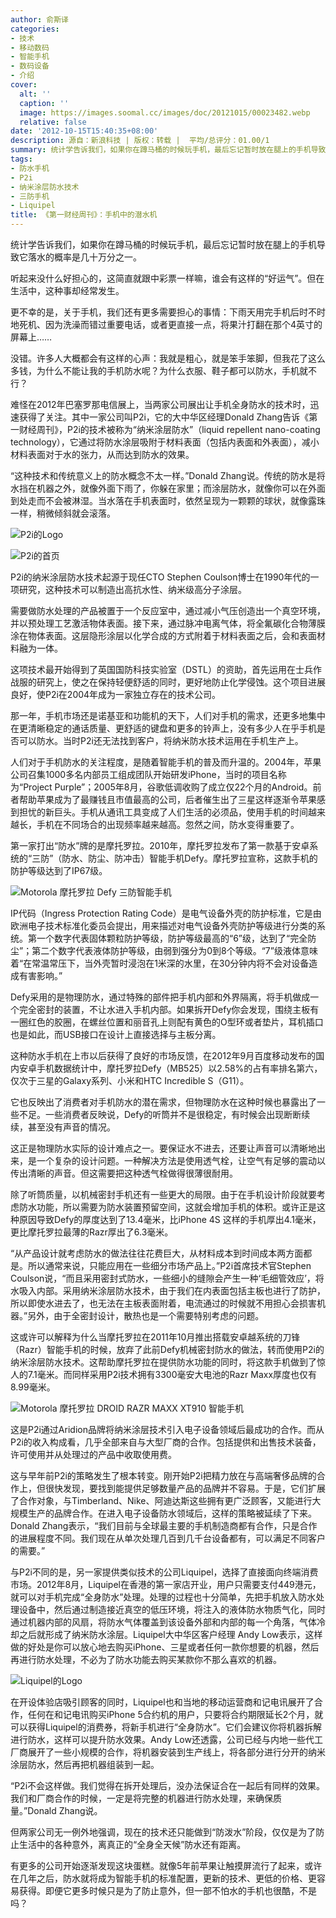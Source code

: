 ```yaml
---
author: 俞斯译
categories:
- 技术
- 移动数码
- 智能手机
- 数码设备
- 介绍
cover:
  alt: ''
  caption: ''
  image: https://images.soomal.cc/images/doc/20121015/00023482.webp
  relative: false
date: '2012-10-15T15:40:35+08:00'
description: 源自：新浪科技 | 版权：转载 |  平均/总评分：01.00/1
summary: 统计学告诉我们，如果你在蹲马桶的时候玩手机，最后忘记暂时放在腿上的手机导致它落水的概率是几十万分之一。听起来没什么好担心的，这简直就跟中彩票一样嘛，谁会有这样的“好运气”。但在生活中，这种事却经常发生。更不幸的是，关于手机，我们还有更多需要担心的事情：下雨天用完手机后时不时地死机……
tags:
- 防水手机
- P2i
- 纳米涂层防水技术
- 三防手机
- Liquipel
title: 《第一财经周刊》：手机中的潜水机
---
```


统计学告诉我们，如果你在蹲马桶的时候玩手机，最后忘记暂时放在腿上的手机导致它落水的概率是几十万分之一。

听起来没什么好担心的，这简直就跟中彩票一样嘛，谁会有这样的“好运气”。但在生活中，这种事却经常发生。

更不幸的是，关于手机，我们还有更多需要担心的事情：下雨天用完手机后时不时地死机、因为洗澡而错过重要电话，或者更直接一点，将果汁打翻在那个4英寸的屏幕上……

没错。许多人大概都会有这样的心声：我就是粗心，就是笨手笨脚，但我花了这么多钱，为什么不能让我的手机防水呢？为什么衣服、鞋子都可以防水，手机就不行？

难怪在2012年巴塞罗那电信展上，当两家公司展出让手机全身防水的技术时，迅速获得了关注。其中一家公司叫P2i，它的大中华区经理Donald Zhang告诉《第一财经周刊》，P2i的技术被称为“纳米涂层防水”（liquid repellent nano-coating technology），它通过将防水涂层吸附于材料表面（包括内表面和外表面），减小材料表面对于水的张力，从而达到防水的效果。

“这种技术和传统意义上的防水概念不太一样。”Donald Zhang说。传统的防水是将水挡在机器之外，就像外面下雨了，你躲在家里；而涂层防水，就像你可以在外面到处走而不会被淋湿。当水落在手机表面时，依然呈现为一颗颗的球状，就像露珠一样，稍微倾斜就会滚落。

![P2i的Logo](https://images.soomal.cc/images/doc/20121015/00023481.webp)




![P2i的首页](https://images.soomal.cc/images/doc/20121015/00023482.webp)





P2i的纳米涂层防水技术起源于现任CTO Stephen Coulson博士在1990年代的一项研究，这种技术可以制造出高抗水性、纳米级高分子涂层。

需要做防水处理的产品被置于一个反应室中，通过减小气压创造出一个真空环境，并以预处理工艺激活物体表面。接下来，通过脉冲电离气体，将全氟碳化合物薄膜涂在物体表面。这层隐形涂层以化学合成的方式附着于材料表面之后，会和表面材料融为一体。

这项技术最开始得到了英国国防科技实验室（DSTL）的资助，首先运用在士兵作战服的研究上，使之在保持轻便舒适的同时，更好地防止化学侵蚀。这个项目进展良好，使P2i在2004年成为一家独立存在的技术公司。

那一年，手机市场还是诺基亚和功能机的天下，人们对手机的需求，还更多地集中在更清晰稳定的通话质量、更舒适的键盘和更多的铃声上，没有多少人在乎手机是否可以防水。当时P2i还无法找到客户，将纳米防水技术运用在手机生产上。

人们对于手机防水的关注程度，是随着智能手机的普及而升温的。2004年，苹果公司召集1000多名内部员工组成团队开始研发iPhone，当时的项目名称为“Project Purple”；2005年8月，谷歌低调收购了成立仅22个月的Android。前者帮助苹果成为了最赚钱且市值最高的公司，后者催生出了三星这样逐渐令苹果感到担忧的新巨头。手机从通讯工具变成了人们生活的必须品，使用手机的时间越来越长，手机在不同场合的出现频率越来越高。忽然之间，防水变得重要了。

第一家打出“防水”牌的是摩托罗拉。2010年，摩托罗拉发布了第一款基于安卓系统的“三防”（防水、防尘、防冲击）智能手机Defy。摩托罗拉宣称，这款手机的防护等级达到了IP67级。

![Motorola 摩托罗拉 Defy 三防智能手机](https://images.soomal.cc/images/doc/20121015/00023483.webp)





IP代码（Ingress Protection Rating Code）是电气设备外壳的防护标准，它是由欧洲电子技术标准化委员会提出，用来描述对电气设备外壳防护等级进行分类的系统。第一个数字代表固体颗粒防护等级，防护等级最高的“6”级，达到了“完全防尘”；第二个数字代表液体防护等级，由弱到强分为0到8个等级。“7”级液体意味着“在常温常压下，当外壳暂时浸泡在1米深的水里，在30分钟内将不会对设备造成有害影响。”

Defy采用的是物理防水，通过特殊的部件把手机内部和外界隔离，将手机做成一个完全密封的装置，不让水进入手机内部。如果拆开Defy你会发现，围绕主板有一圈红色的胶圈，在螺丝位置和丽音孔上则配有黄色的O型环或者垫片，耳机插口也是如此，而USB接口在设计上直接选择与主板分离。

这种防水手机在上市以后获得了良好的市场反馈，在2012年9月百度移动发布的国内安卓手机数据统计中，摩托罗拉Defy（MB525）以2.58%的占有率排名第六，仅次于三星的Galaxy系列、小米和HTC Incredible S（G11）。

它也反映出了消费者对手机防水的潜在需求，但物理防水在这种时候也暴露出了一些不足。一些消费者反映说，Defy的听筒并不是很稳定，有时候会出现断断续续，甚至没有声音的情况。

这正是物理防水实际的设计难点之一。要保证水不进去，还要让声音可以清晰地出来，是一个复杂的设计问题。一种解决方法是使用透气栓，让空气有足够的震动以传出清晰的声音。但这需要把这种透气栓做得很薄很耐用。

除了听筒质量，以机械密封手机还有一些更大的局限。由于在手机设计阶段就要考虑防水功能，所以需要为防水装置预留空间，这就会增加手机的体积。或许正是这种原因导致Defy的厚度达到了13.4毫米，比iPhone 4S 这样的手机厚出4.1毫米，更比摩托罗拉最薄的Razr厚出了6.3毫米。

“从产品设计就考虑防水的做法往往花费巨大，从材料成本到时间成本两方面都是。所以通常来说，只能应用在一些细分市场产品上。”P2i首席技术官Stephen Coulson说，“而且采用密封式防水，一些细小的缝隙会产生一种‘毛细管效应’，将水吸入内部。采用纳米涂层防水技术，由于我们在内表面包括主板也进行了防护，所以即使水进去了，也无法在主板表面附着，电流通过的时候就不用担心会损害机器。”另外，由于全密封设计，散热也是一个需要特别考虑的问题。

这或许可以解释为什么当摩托罗拉在2011年10月推出搭载安卓越系统的刀锋（Razr）智能手机的时候，放弃了此前Defy机械密封防水的做法，转而使用P2i的纳米涂层防水技术。这帮助摩托罗拉在提供防水功能的同时，将这款手机做到了惊人的7.1毫米。而同样采用P2i技术拥有3300毫安大电池的Razr Maxx厚度也仅有8.99毫米。

![Motorola 摩托罗拉 DROID RAZR MAXX XT910 智能手机](https://images.soomal.cc/images/doc/20120424/00019154.webp)





这是P2i通过Aridion品牌将纳米涂层技术引入电子设备领域后最成功的合作。而从P2i的收入构成看，几乎全部来自与大型厂商的合作。包括提供和出售技术装备，许可使用并从处理过的产品中收取使用费。

这与早年前P2i的策略发生了根本转变。刚开始P2i把精力放在与高端奢侈品牌的合作上，但很快发现，要找到能提供足够数量产品的品牌并不容易。于是，它们扩展了合作对象，与Timberland、Nike、阿迪达斯这些拥有更广泛顾客，又能进行大规模生产的品牌合作。在进入电子设备防水领域后，这样的策略被延续了下来。Donald Zhang表示，“我们目前与全球最主要的手机制造商都有合作，只是合作的进展程度不同。我们现在从单次处理几百到几千台设备都有，可以满足不同客户的需要。”

与P2i不同的是，另一家提供类似技术的公司Liquipel，选择了直接面向终端消费市场。2012年8月，Liquipel在香港的第一家店开业，用户只需要支付449港元，就可以对手机完成“全身防水”处理。处理的过程也十分简单，先把手机放入防水处理设备中，然后通过制造接近真空的低压环境，将注入的液体防水物质气化，同时通过机器内部的风扇，将防水气体覆盖到该设备外部和内部的每一个角落，气体冷却之后就形成了纳米防水涂层。Liquipel大中华区客户经理 Andy Low表示，这样做的好处是你可以放心地去购买iPhone、三星或者任何一款你想要的机器，然后再进行防水处理，不必为了防水功能去购买某款你不那么喜欢的机器。

![Liquipel的Logo](https://images.soomal.cc/images/doc/20121015/00023484.webp)





在开设体验店吸引顾客的同时，Liquipel也和当地的移动运营商和记电讯展开了合作，任何在和记电讯购买iPhone 5合约机的用户，只要将合约期限延长2个月，就可以获得Liquipel的消费券，将新手机进行“全身防水”。它们会建议你将机器拆解进行防水，这样可以提升防水效果。Andy Low还透露，公司已经与内地一些代工厂商展开了一些小规模的合作，将机器安装到生产线上，将各部分进行分开的纳米涂层防水，然后再把机器组装到一起。

“P2i不会这样做。我们觉得在拆开处理后，没办法保证合在一起后有同样的效果。我们和厂商合作的时候，一定是将完整的机器进行防水处理，来确保质量。”Donald Zhang说。

但两家公司无一例外地强调，现在的技术还只能做到“防泼水”阶段，仅仅是为了防止生活中的各种意外，离真正的“全身全天候”防水还有距离。

有更多的公司开始逐渐发现这块蛋糕。就像5年前苹果让触摸屏流行了起来，或许在几年之后，防水就将成为智能手机的标准配置，更新的技术、更低的价格、更容易获得。即便它更多时候只是为了防止意外，但一部不怕水的手机也很酷，不是吗？